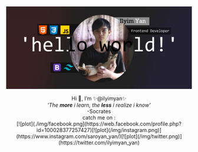 ![plot](./img/jumbotron.jpg)
<p align="center">
Hi 👋, I’m ✨@ilyimyan✨<br>
 <i>'The <b>more</b> i learn, the <b>less</b> i realize i know'</i><br>
-Socrates
<br>
catch me on  : <br>
[![plot](./img/facebook.png](https://web.facebook.com/profile.php?id=100028377257427)[![plot](/img/instagram.png)](https://www.instagram.com/saroyan_yan/)[![plot](/img/twitter.png)](https://twitter.com/ilyimyan_yan)
</p>
 
